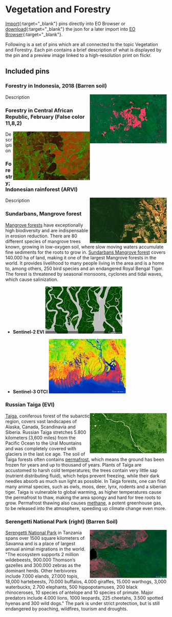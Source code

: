 # Vegetation and Forestry

[Import](https://apps.sentinel-hub.com/eo-browser/?sharedPinsListId=2e6492f1-ba35-40a2-846c-cdbf900256fe){:target="_blank"} pins directly into EO Browser or [download](Vegetation_and_Forestry.json){:target="_blank"} the json for a later import into [EO Browser](https://apps.sentinel-hub.com/eo-browser/?zoom=10&lat=41.9&lng=12.5&themeId=DEFAULT-THEME){:target="_blank"}.

Following is a set of pins which are all connected to the topic Vegetation and Forestry. Each pin contains a brief description of what is displayed by the pin and a preview image linked to a high-resolution print on flickr.

## Included pins 

### Forestry in Indonesia, 2018 (Barren soil)

[<img src="fig/Forestry_in_Indonesia_thumbnail.jpg" align="right" width="240">](https://www.flickr.com/photos/sentinelhub/50098150702/in/photostream/) Description

### Forestry in Central African Republic, February (False color 11,8,2)

[<img src="fig/Forestry_in_Central_African_Republic_thumbnail.jpg" align="right" width="240">](https://www.flickr.com/photos/sentinelhub/50097259623/in/photostream/) Description

### Forestry; Indonesian rainforest (ARVI)

[<img src="fig/Indonesia_Rainforest_thumbnail.jpg" align="right" width="240">](https://www.flickr.com/photos/sentinelhub/50098118502/in/photostream/) Description

### Sundarbans, Mangrove forest 

[Mangrove forests](https://oceanservice.noaa.gov/facts/mangroves.html) have exceptionally high biodiversity and are indispensable in erosion reduction. There are 80 different species of mangrove trees known, growing in low-oxygen soil, where slow moving waters accumulate fine sediments for the roots to grow in. [Sundarbans Mangrove forest](https://whc.unesco.org/en/list/798/) covers 140.000 ha of land, making it one of the largest Mangrove forests in the world. It provides livelihood to many people living in the area and is a home to, among others, 250 bird species and an endangered Royal Bengal Tiger. The forest is threatened by seasonal monsoons, cyclones and tidal waves, which cause salinization.

- **Sentinel-2 EVI**
[<img src="fig/Sundarbans_EVI_thumbnail.jpg" align="centre" width="240">](https://www.flickr.com/photos/sentinelhub/50083279617/in/dateposted/)

- **Sentinel-3 OTCI**
[<img src="fig/Sundarbans_OTCI_thumbnail.jpg" align="centre" width="240">](https://www.flickr.com/photos/sentinelhub/49658220567/in/dateposted/)

### Russian Taiga (EVI)

[<img src="fig/Russian_Taiga_thumbnail.jpg" align="right" width="240">](https://www.flickr.com/photos/sentinelhub/50097979307/in/photostream/) [Taiga](https://www.nationalgeographic.org/encyclopedia/taiga/), coniferous forest of the subarctic region, covers vast landscapes of Alaska, Canada, Scandinavia and Siberia. Russian Taiga stretches 5.800 kilometers (3,600 miles) from the Pacific Ocean to the Ural Mountains and was completely covered with glaciers in the last ice age. The soil of Taiga forests often contains [permafrost](https://www.nrdc.org/stories/permafrost-everything-you-need-know), which means the ground has been frozen for years and up to thousand of years. Plants of Taiga are accustomed to harsh cold temperatures; the trees contain very little sap (nutrient distributing fluid), which helps prevent freezing, while their dark needles absorb as much sun light as possible. In Taiga forests, one can find many animal species, such as owls, moos, deer, lynx, rodents and a siberian tiger. Taiga is vulnerable to global warming, as higher temperatures cause the permafrost to thaw, making the area spongy and hard for tree roots to grow. Permafrost thawing also causes [methane](https://www.nationalgeographic.com/environment/2018/08/news-arctic-permafrost-may-thaw-faster-than-expected/), a potent greenhouse gas, to be released into the atmosphere, speeding up climate change even more. 

### Serengetti National Park (right) (Barren Soil)

[<img src="fig/Serengetti_National_Park_thumbnail.jpg" align="right" width="240">](https://www.flickr.com/photos/sentinelhub/50098023902/in/photostream/) [Serengetti National Park](https://whc.unesco.org/en/list/156/) in Tanzania spans over 1500 square kilometers of Savanna and is a place of largest annual animal migrations in the world. "The ecosystem supports 2 million wildebeests, 900.000 Thomson’s gazelles and 300.000 zebras as the dominant herds. Other herbivores include 7.000 elands, 27.000 topis, 18,000 hartebeests, 70.000 buffalos, 4.000 giraffes, 15.000 warthogs, 3,000 waterbucks, 2.700 elephants, 500 hippopotamuses, 200 black rhinoceroses, 10 species of antelope and 10 species of primate. Major predators include 4.000 lions, 1000 leopards, 225 cheetahs, 3.500 spotted hyenas and 300 wild dogs." The park is under strict protection, but is still endangered by poaching, wildfires, tourism and droughts. 
